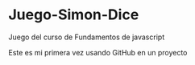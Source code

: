 # Juego-Simon-Dice
Juego del curso de Fundamentos de javascript

Este es mi primera vez usando GitHub en un proyecto
